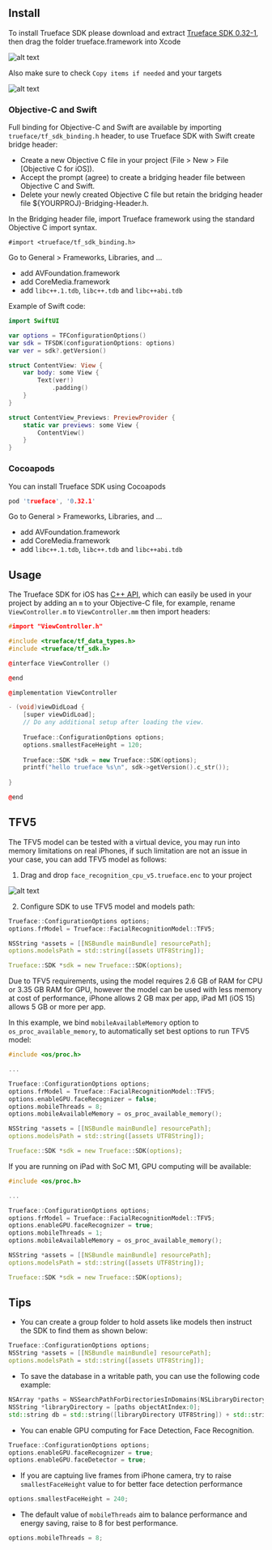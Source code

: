 ## Install

To install Trueface SDK please download and extract [Trueface SDK 0.32-1](https://github.com/netdur/trueface-libraries-docs/releases/tag/v0.32-1), then drag the folder trueface.framework into Xcode

![alt text](assets/v0.8/images/ios/drag_framework.png)

Also make sure to check `Copy items if needed` and your targets

![alt text](assets/v0.8/images/ios/adding_options.png)

### Objective-C and Swift

Full binding for Objective-C and Swift are available by importing `trueface/tf_sdk_binding.h` header, to use Trueface SDK with Swift create bridge header:

* Create a new Objective C file in your project (File > New > File [Objective C for iOS]).
* Accept the prompt (agree) to create a bridging header file between Objective C and Swift.
* Delete your newly created Objective C file but retain the bridging header file ${YOURPROJ}-Bridging-Header.h.

In the Bridging header file, import Trueface framework using the standard Objective C import syntax.

`#import <trueface/tf_sdk_binding.h>`

Go to General > Frameworks, Libraries, and …
- add AVFoundation.framework
- add CoreMedia.framework
- add `libc++.1.tdb`, `libc++.tdb` and `libc++abi.tdb`

Example of Swift code:

```Swift
import SwiftUI

var options = TFConfigurationOptions()
var sdk = TFSDK(configurationOptions: options)
var ver = sdk?.getVersion()

struct ContentView: View {
    var body: some View {
        Text(ver!)
            .padding()
    }
}

struct ContentView_Previews: PreviewProvider {
    static var previews: some View {
        ContentView()
    }
}
```

### Cocoapods

You can install Trueface SDK using Cocoapods

```cpp
pod 'trueface', '0.32.1'
```

Go to General > Frameworks, Libraries, and …
- add AVFoundation.framework
- add CoreMedia.framework
- add `libc++.1.tdb`, `libc++.tdb` and `libc++abi.tdb`

## Usage

The Trueface SDK for iOS has [C++ API](https://reference.trueface.ai/cpp/master/latest/index.html), which can easily be used in your project by adding an `m` to your Objective-C file, for example, rename `ViewController.m` to `ViewController.mm` then import headers:

```cpp
#import "ViewController.h"

#include <trueface/tf_data_types.h>
#include <trueface/tf_sdk.h>

@interface ViewController ()

@end

@implementation ViewController

- (void)viewDidLoad {
    [super viewDidLoad];
    // Do any additional setup after loading the view.
    
    Trueface::ConfigurationOptions options;
    options.smallestFaceHeight = 120;
    
    Trueface::SDK *sdk = new Trueface::SDK(options);
    printf("hello trueface %s\n", sdk->getVersion().c_str());
    
}

@end
```

## TFV5

The TFV5 model can be tested with a virtual device, you may run into memory limitations on real iPhones, if such limitation are not an issue in your case, you can add TFV5 model as follows:

1. Drag and drop `face_recognition_cpu_v5.trueface.enc` to your project

![alt text](assets/v0.8/images/ios/tfv5_model.png)

2. Configure SDK to use TFV5 model and models path:

```cpp
Trueface::ConfigurationOptions options;
options.frModel = Trueface::FacialRecognitionModel::TFV5;

NSString *assets = [[NSBundle mainBundle] resourcePath];
options.modelsPath = std::string([assets UTF8String]);

Trueface::SDK *sdk = new Trueface::SDK(options);
```

Due to TFV5 requirements, using the model requires 2.6 GB of RAM for CPU or 3.35 GB RAM for GPU, however the model can be used with less memory at cost of performance, iPhone allows 2 GB max per app, iPad M1 (iOS 15) allows 5 GB or more per app.

In this example, we bind `mobileAvailableMemory` option to `os_proc_available_memory`, to automatically set best options to run TFV5 model:

```cpp
#include <os/proc.h>

...

Trueface::ConfigurationOptions options;
options.frModel = Trueface::FacialRecognitionModel::TFV5;
options.enableGPU.faceRecognizer = false;
options.mobileThreads = 8;
options.mobileAvailableMemory = os_proc_available_memory();

NSString *assets = [[NSBundle mainBundle] resourcePath];
options.modelsPath = std::string([assets UTF8String]);

Trueface::SDK *sdk = new Trueface::SDK(options);
```

If you are running on iPad with SoC M1, GPU computing will be available:

```cpp
#include <os/proc.h>

...

Trueface::ConfigurationOptions options;
options.frModel = Trueface::FacialRecognitionModel::TFV5;
options.enableGPU.faceRecognizer = true;
options.mobileThreads = 1;
options.mobileAvailableMemory = os_proc_available_memory();

NSString *assets = [[NSBundle mainBundle] resourcePath];
options.modelsPath = std::string([assets UTF8String]);

Trueface::SDK *sdk = new Trueface::SDK(options);
```

## Tips

* You can create a group folder to hold assets like models then instruct the SDK to find them as shown below:

```cpp
Trueface::ConfigurationOptions options;
NSString *assets = [[NSBundle mainBundle] resourcePath];
options.modelsPath = std::string([assets UTF8String]);
```

* To save the database in a writable path, you can use the following code example:

```cpp
NSArray *paths = NSSearchPathForDirectoriesInDomains(NSLibraryDirectory, NSUserDomainMask, YES);
NSString *libraryDirectory = [paths objectAtIndex:0];
std::string db = std::string([libraryDirectory UTF8String]) + std::string("/test.db");
```

* You can enable GPU computing for Face Detection, Face Recognition.

```cpp
Trueface::ConfigurationOptions options;
options.enableGPU.faceRecognizer = true;
options.enableGPU.faceDetector = true;
```

* If you are captuing live frames from iPhone camera, try to raise `smallestFaceHeight` value to for better face detection  performance

```cpp
options.smallestFaceHeight = 240;
```

* The default value of `mobileThreads` aim to balance performance and energy saving, raise to 8 for best performance.

```cpp
options.mobileThreads = 8;
```
